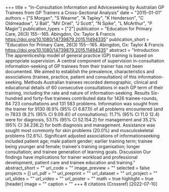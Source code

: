 +++
title = "In-Consultation Information and Adviceseeking by Australian GP Trainees from GP Trainers a Cross-Sectional Analysis"
date = "2015-01-01"
authors = ["S Morgan", "S Wearne", "A Tapley", "K Henderson", "C Oldmeadow", "J Ball", "MV Driel", "J Scott", "N Spike", "L McArthur", "P Magin"]
publication_types = ["2"]
publication = "Education for Primary Care, 26(3) 155--165. Abingdon, Ox: Taylor \& Francis https://doi.org/10.1080/14739879.2015.11494335"
publication_short = "Education for Primary Care, 26(3) 155--165. Abingdon, Ox: Taylor \& Francis https://doi.org/10.1080/14739879.2015.11494335"
abstract = "Introduction The apprenticeship model of general practice (GP) training is based on appropriate supervision. A central component of supervision in-consultation information-seeking of GP trainees from their trainer has not been documented. We aimed to establish the prevalence, characteristics and associations (trainee, practice, patient and consultation) of this information-seeking. Methods Australian trainees recorded demographic, clinical and educational details of 60 consecutive consultations in each GP term of their training, including the rate and nature of information-seeking. Results Six-hundred and forty-five trainees contributed data for 1426 trainee-rounds, 84 723 consultations and 131 583 problems. Information was sought from the trainer for 9130 (6.9% (95% CI 6.87.1)) of all problems encountered (and in 7833 (9.2% (95% CI 9.09.4)) of consultations): 11.7% (95% CI 11.0 12.4) were for diagnosis, 53.1% (95% CI 52.154.2) for management and 35.2% (95% CI 34.236.2) for both diagnosis and management. Assistance was sought most commonly for skin problems (20.0%) and musculoskeletal problems (12.6%). Significant adjusted associations of informationseeking included patient age; male patient gender; earlier training term; trainee being younger and female; trainee's training organisation; longer consultation; and trainee generation of learning goals. Discussion Our findings have implications for trainer workload and professional development, patient care and trainee education and training."
abstract_short = ""
url_code = ""
image_preview = ""
selected = false
projects = []
url_pdf = ""
url_preprint = ""
url_dataset = ""
url_project = ""
url_slides = ""
url_video = ""
url_poster = ""
math = true
highlight = true
[header]
image = ""
caption = ""
+++
8 citations (Crossref) [2022-07-10]
